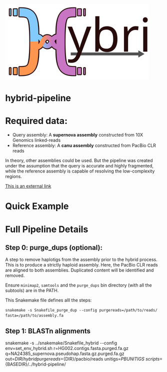 ![hybrid image](https://github.com/ScottMastro/hybrid-pipeline/blob/master/hybrid.svg)
# hybrid-pipeline 

# Required data:

- Query assembly: A **supernova assembly** constructed from 10X Genomics linked-reads
- Reference assembly: A **canu assembly** constructed from PacBio CLR reads

In theory, other assemblies could be used. But the pipeline was created under the assumption that the query is accurate and highly fragmented, while the reference assembly is capable of resolving the low-complexity regions.


[This is an external link](https://zenodo.org/records/15059067)


# Quick Example



# Full Pipeline Details 


## Step 0: purge_dups (optional):

A step to remove haplotigs from the assembly prior to the hybrid process. This is to produce a strictly haploid assembly. Here, the PacBio CLR reads are aligned to both assemblies. Duplicated content will be identified and removed.

Ensure `minimap2`, `samtools` and the `purge_dups` bin directory (with all the subtools) are in the PATH.

This Snakemake file defines alll the steps:

`snakemake -s Snakefile_purge_dup --config purgereads=/path/to/reads/ fasta=/path/to/assembly.fa`


## Step 1: BLASTn alignments







snakemake -s ../snakemake/Snakefile_hybrid --config env=set_env_hybrid.sh r=HG002.contigs.fasta.purged.fa.gz q=NA24385_supernova.pseudohap.fasta.gz.purged.fa.gz \
 out=${DIR}/hybrid purgereads=${DIR}/pacbio/reads unitigs=$PBUNITIGS  \
        scripts=${BASEDIR}/../hybrid-pipeline/  
